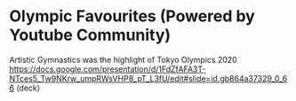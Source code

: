 # Olympic Favourites (Powered by Youtube Community)
Artistic Gymnastics was the highlight of Tokyo Olympics 2020
https://docs.google.com/presentation/d/1FdZfAFA3T-NTces5_Tw9NKrw_umpRWsVHP8_pT_L3fU/edit#slide=id.gb864a37329_0_66 (deck)

